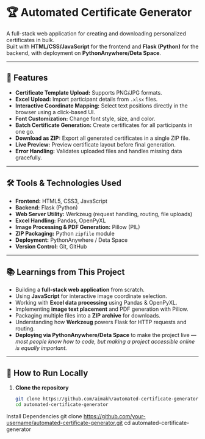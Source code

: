 # 🏆 Automated Certificate Generator

A full-stack web application for creating and downloading personalized certificates in bulk.  
Built with **HTML/CSS/JavaScript** for the frontend and **Flask (Python)** for the backend, with deployment on **PythonAnywhere/Deta Space**.

---

## 📌 Features
- **Certificate Template Upload:** Supports PNG/JPG formats.
- **Excel Upload:** Import participant details from `.xlsx` files.
- **Interactive Coordinate Mapping:** Select text positions directly in the browser using a click-based UI.
- **Font Customization:** Change font style, size, and color.
- **Batch Certificate Generation:** Create certificates for all participants in one go.
- **Download as ZIP:** Export all generated certificates in a single ZIP file.
- **Live Preview:** Preview certificate layout before final generation.
- **Error Handling:** Validates uploaded files and handles missing data gracefully.

---

## 🛠 Tools & Technologies Used
- **Frontend:** HTML5, CSS3, JavaScript  
- **Backend:** Flask (Python)  
- **Web Server Utility:** Werkzeug (request handling, routing, file uploads)  
- **Excel Handling:** Pandas, OpenPyXL  
- **Image Processing & PDF Generation:** Pillow (PIL)  
- **ZIP Packaging:** Python `zipfile` module  
- **Deployment:** PythonAnywhere / Deta Space  
- **Version Control:** Git, GitHub  

---

## 📚 Learnings from This Project
- Building a **full-stack web application** from scratch.
- Using **JavaScript** for interactive image coordinate selection.
- Working with **Excel data processing** using Pandas & OpenPyXL.
- Implementing **image text placement** and PDF generation with Pillow.
- Packaging multiple files into a **ZIP archive** for downloads.
- Understanding how **Werkzeug** powers Flask for HTTP requests and routing.
- **Deploying via PythonAnywhere/Deta Space** to make the project live —  
  _most people know how to code, but making a project accessible online is equally important._

---

## 🚀 How to Run Locally
1. **Clone the repository**  
   ```bash
   git clone https://github.com/aimakh/automated-certificate-generator.git
   cd automated-certificate-generator

Install Dependencies
   git clone https://github.com/your-username/automated-certificate-generator.git
   cd automated-certificate-generator
